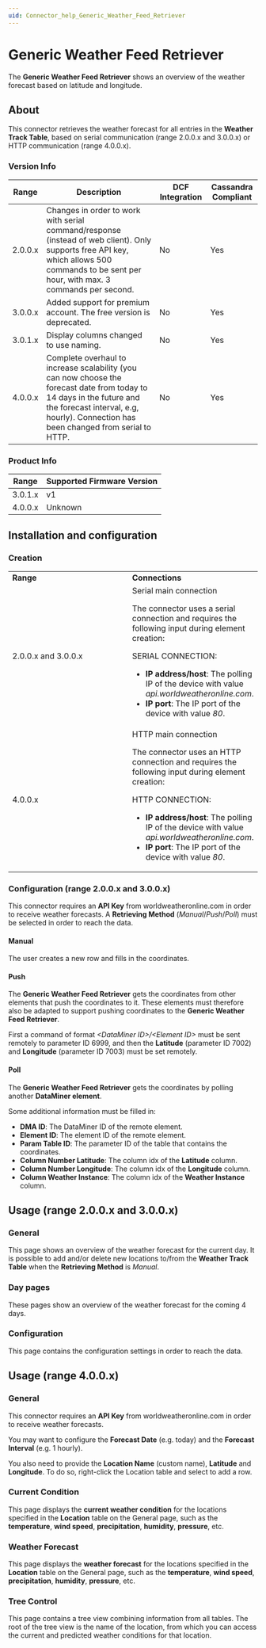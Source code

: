 ```yaml
---
uid: Connector_help_Generic_Weather_Feed_Retriever
---
```


# Generic Weather Feed Retriever

The **Generic Weather Feed Retriever** shows an overview of the weather forecast based on latitude and longitude.

## About

This connector retrieves the weather forecast for all entries in the **Weather Track Table**, based on serial communication (range 2.0.0.x and 3.0.0.x) or HTTP communication (range 4.0.0.x).

### Version Info

| **Range** | **Description**                                                                                                                                                                                                                   | **DCF Integration** | **Cassandra Compliant** |
|------------------|-----------------------------------------------------------------------------------------------------------------------------------------------------------------------------------------------------------------------------------|---------------------|-------------------------|
| 2.0.0.x          | Changes in order to work with serial command/response (instead of web client). Only supports free API key, which allows 500 commands to be sent per hour, with max. 3 commands per second.                                 | No                  | Yes                     |
| 3.0.0.x          | Added support for premium account. The free version is deprecated.                                                                                                                                                                | No                  | Yes                     |
| 3.0.1.x          | Display columns changed to use naming.                                                                                                                                                                                            | No                  | Yes                     |
| 4.0.0.x          | Complete overhaul to increase scalability (you can now choose the forecast date from today to 14 days in the future and the forecast interval, e.g, hourly). Connection has been changed from serial to HTTP. | No                  | Yes                     |

### Product Info

| Range | Supported Firmware Version |
|------------------|-----------------------------|
| 3.0.1.x          | v1                          |
| 4.0.0.x          | Unknown                     |

## Installation and configuration

### Creation

<table>
<colgroup>
<col style="width: 50%" />
<col style="width: 50%" />
</colgroup>
<tbody>
<tr class="odd">
<td><strong>Range</strong></td>
<td><strong>Connections</strong></td>
</tr>
<tr class="even">
<td>2.0.0.x and 3.0.0.x</td>
<td>Serial main connection
<p>The connector uses a serial connection and requires the following input during element creation:</p>
<p>SERIAL CONNECTION:</p>
<ul>
<li><strong>IP address/host</strong>: The polling IP of the device with value <em>api.worldweatheronline.com</em>.</li>
<li><strong>IP port</strong>: The IP port of the device with value <em>80</em>.</li>
</ul></td>
</tr>
<tr class="odd">
<td>4.0.0.x</td>
<td>HTTP main connection
<p>The connector uses an HTTP connection and requires the following input during element creation:</p>
<p>HTTP CONNECTION:</p>
<ul>
<li><strong>IP address/host</strong>: The polling IP of the device with value <em>api.worldweatheronline.com</em>.</li>
<li><strong>IP port</strong>: The IP port of the device with value <em>80</em>.</li>
</ul></td>
</tr>
</tbody>
</table>

### Configuration (range 2.0.0.x and 3.0.0.x)

This connector requires an **API Key** from worldweatheronline.com in order to receive weather forecasts. A **Retrieving Method** (*Manual*/*Push*/*Poll*) must be selected in order to reach the data.

#### Manual

The user creates a new row and fills in the coordinates.

#### Push

The **Generic Weather Feed Retriever** gets the coordinates from other elements that push the coordinates to it. These elements must therefore also be adapted to support pushing coordinates to the **Generic Weather Feed Retriever**.

First a command of format *\<DataMiner ID\>/\<Element ID\>* must be sent remotely to parameter ID 6999, and then the **Latitude** (parameter ID 7002) and **Longitude** (parameter ID 7003) must be set remotely.

#### Poll

The **Generic Weather Feed Retriever** gets the coordinates by polling another **DataMiner element**.

Some additional information must be filled in:

- **DMA ID**: The DataMiner ID of the remote element.
- **Element ID**: The element ID of the remote element.
- **Param Table ID**: The parameter ID of the table that contains the coordinates.
- **Column Number Latitude**: The column idx of the **Latitude** column.
- **Column Number Longitude**: The column idx of the **Longitude** column.
- **Column Weather Instance**: The column idx of the **Weather Instance** column.

## Usage (range 2.0.0.x and 3.0.0.x)

### General

This page shows an overview of the weather forecast for the current day. It is possible to add and/or delete new locations to/from the **Weather Track Table** when the **Retrieving Method** is *Manual*.

### Day pages

These pages show an overview of the weather forecast for the coming 4 days.

### Configuration

This page contains the configuration settings in order to reach the data.

## Usage (range 4.0.0.x)

### General

This connector requires an **API Key** from worldweatheronline.com in order to receive weather forecasts.

You may want to configure the **Forecast Date** (e.g. today) and the **Forecast Interval** (e.g. 1 hourly).

You also need to provide the **Location Name** (custom name), **Latitude** and **Longitude**. To do so, right-click the Location table and select to add a row.

### Current Condition

This page displays the **current weather condition** for the locations specified in the **Location** table on the General page, such as the **temperature**, **wind speed**, **precipitation**, **humidity**, **pressure**, etc.

### Weather Forecast

This page displays the **weather forecast** for the locations specified in the **Location** table on the General page, such as the **temperature**, **wind speed**, **precipitation**, **humidity**, **pressure**, etc.

### Tree Control

This page contains a tree view combining information from all tables. The root of the tree view is the name of the location, from which you can access the current and predicted weather conditions for that location.
